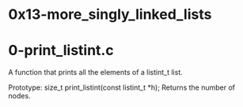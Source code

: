 # 0x13-more_singly_linked_lists

# 0-print_listint.c

A function that prints all the elements of a listint_t list.

Prototype: size_t print_listint(const listint_t *h);
Returns the number of nodes.
